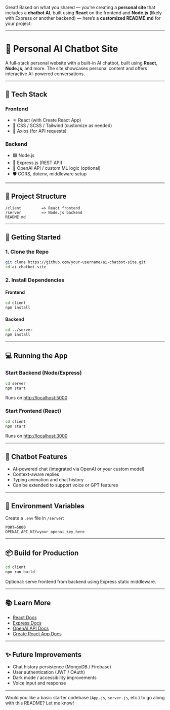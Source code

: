 Great! Based on what you shared — you're creating a **personal site** that includes a **chatbot AI**, built using **React** on the frontend and **Node.js** (likely with Express or another backend) — here’s a **customized README.md** for your project:

---

# 🤖 Personal AI Chatbot Site

A full-stack personal website with a built-in AI chatbot, built using **React**, **Node.js**, and more. The site showcases personal content and offers interactive AI-powered conversations.

---

## 🧰 Tech Stack

### Frontend

* ⚛️ React (with Create React App)
* 💅 CSS / SCSS / Tailwind (customize as needed)
* 🔄 Axios (for API requests)

### Backend

* 🟩 Node.js
* 🚀 Express.js (REST API)
* 🤖 OpenAI API / custom ML logic (optional)
* 🛡️ CORS, dotenv, middleware setup

---

## 📂 Project Structure

```
/client         => React frontend
/server         => Node.js backend
README.md
```

---

## 🚀 Getting Started

### 1. Clone the Repo

```bash
git clone https://github.com/your-username/ai-chatbot-site.git
cd ai-chatbot-site
```

### 2. Install Dependencies

#### Frontend

```bash
cd client
npm install
```

#### Backend

```bash
cd ../server
npm install
```

---

## 💻 Running the App

### Start Backend (Node/Express)

```bash
cd server
npm start
```

Runs on [http://localhost:5000](http://localhost:5000)

### Start Frontend (React)

```bash
cd client
npm start
```

Runs on [http://localhost:3000](http://localhost:3000)

---

## 🧠 Chatbot Features

* AI-powered chat (integrated via OpenAI or your custom model)
* Context-aware replies
* Typing animation and chat history
* Can be extended to support voice or GPT features

---

## 🔐 Environment Variables

Create a `.env` file in `/server`:

```
PORT=5000
OPENAI_API_KEY=your_openai_key_here
```

---

## 📦 Build for Production

```bash
cd client
npm run build
```

Optional: serve frontend from backend using Express static middleware.

---

## 📚 Learn More

* [React Docs](https://reactjs.org/)
* [Express Docs](https://expressjs.com/)
* [OpenAI API Docs](https://platform.openai.com/docs/)
* [Create React App Docs](https://create-react-app.dev/docs/getting-started/)

---

## ✨ Future Improvements

* Chat history persistence (MongoDB / Firebase)
* User authentication (JWT / OAuth)
* Dark mode / accessibility improvements
* Voice input and response

---

Would you like a basic starter codebase (`App.js`, `server.js`, etc.) to go along with this README? Let me know!
